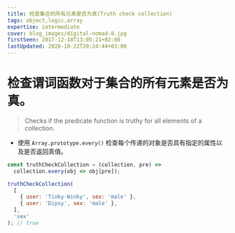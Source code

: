 ```yaml
---
title: 检查集合的所有元素是否为真(Truth check collection)
tags: object,logic,array
expertise: intermediate
cover: blog_images/digital-nomad-8.jpg
firstSeen: 2017-12-18T13:05:21+02:00
lastUpdated: 2020-10-22T20:24:44+03:00
---
```


# 检查谓词函数对于集合的所有元素是否为真。
> Checks if the predicate function is truthy for all elements of a collection.

- 使用 `Array.prototype.every()` 检查每个传递的对象是否具有指定的属性以及是否返回真值。

```js
const truthCheckCollection = (collection, pre) =>
  collection.every(obj => obj[pre]);
```

```js
truthCheckCollection(
  [
    { user: 'Tinky-Winky', sex: 'male' },
    { user: 'Dipsy', sex: 'male' },
  ],
  'sex'
); // true
```
